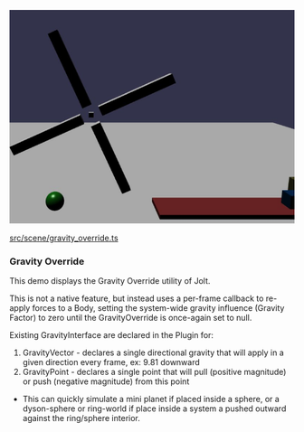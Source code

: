 ![Gravity Override](./img/motor.jpg)

[src/scene/gravity_override.ts](../src/scene/gravity_override.ts)  

### Gravity Override

This demo displays the Gravity Override utility of Jolt.

This is not a native feature, but instead uses a per-frame callback to re-apply forces to a Body, setting the system-wide gravity influence (Gravity Factor) to zero until the GravityOverride is once-again set to null.

Existing GravityInterface are declared in the Plugin for:
1) GravityVector - declares a single directional gravity that will apply in a given direction every frame, ex: 9.81 downward
2) GravityPoint - declares a single point that will pull (positive magnitude) or push (negative magnitude) from this point
  * This can quickly simulate a mini planet if placed inside a sphere, or a dyson-sphere or ring-world if place inside a system a pushed outward against the ring/sphere interior.
